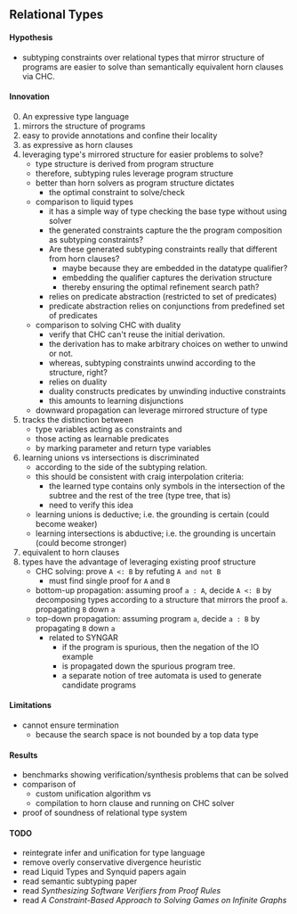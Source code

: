 ## Relational Types

#### Hypothesis
- subtyping constraints over relational types that mirror structure of programs are easier to solve than semantically equivalent horn clauses via CHC.

#### Innovation
0. An expressive type language
1. mirrors the structure of programs 
2. easy to provide annotations and confine their locality 
3. as expressive as horn clauses
4. leveraging type's mirrored structure for easier problems to solve?  
    - type structure is derived from program structure
    - therefore, subtyping rules leverage program structure 
    - better than horn solvers as program structure dictates 
        - the optimal constraint to solve/check
    - comparison to liquid types
        - it has a simple way of type checking the base type without using solver
        - the generated constraints capture the the program composition as subtyping constraints?
        - Are these generated subtyping constraints really that different from horn clauses?
            - maybe because they are embedded in the datatype qualifier?
            - embedding the qualifier captures the derivation structure
            - thereby ensuring the optimal refinement search path?
        - relies on predicate abstraction (restricted to set of predicates)
        - predicate abstraction relies on conjunctions from predefined set of predicates  
    - comparison to solving CHC with duality
        - verify that CHC can't reuse the initial derivation.
        - the derivation has to make arbitrary choices on wether to unwind or not.
        - whereas, subtyping constraints unwind according to the structure, right?
        - relies on duality 
        - duality constructs predicates by unwinding inductive constraints
        - this amounts to learning disjunctions
    - downward propagation can leverage mirrored structure of type
5. tracks the distinction between 
    - type variables acting as constraints and 
    - those acting as learnable predicates
    - by marking parameter and return type variables  
6. learning unions vs intersections is discriminated 
    - according to the side of the subtyping relation.
    - this should be consistent with craig interpolation criteria: 
        - the learned type contains only symbols in the intersection of the 
            subtree and the rest of the tree (type tree, that is)
        - need to verify this idea
    - learning unions is deductive; i.e. the grounding is certain (could become weaker)
    - learning intersections is abductive; i.e. the grounding is uncertain (could become stronger)
7. equivalent to horn clauses 
8. types have the advantage of leveraging existing proof structure  
    - CHC solving: prove `A <: B` by refuting `A and not B` 
        - must find single proof for `A` and `B`
    - bottom-up propagation: assuming proof `a : A`, decide `A <: B` by decomposing types
    according to a structure that mirrors the proof `a`.
    propagating `B` down `a`
    - top-down propagation: assuming program `a`, decide `a : B` by propagating `B` down `a`
        - related to SYNGAR
            - if the program is spurious, then the negation of the IO example 
            - is propagated down the spurious program tree.
            - a separate notion of tree automata is used to generate candidate programs 

#### Limitations
- cannot ensure termination
    - because the search space is not bounded by a top data type



#### Results
- benchmarks showing verification/synthesis problems that can be solved
- comparison of 
    - custom unification algorithm vs
    - compilation to horn clause and running on CHC solver  
- proof of soundness of relational type system


#### TODO
- reintegrate infer and unification for type language
- remove overly conservative divergence heuristic
- read Liquid Types and Synquid papers again
- read semantic subtyping paper
- read *Synthesizing Software Verifiers from Proof Rules*
- read *A Constraint-Based Approach to Solving Games on Infinite Graphs*
